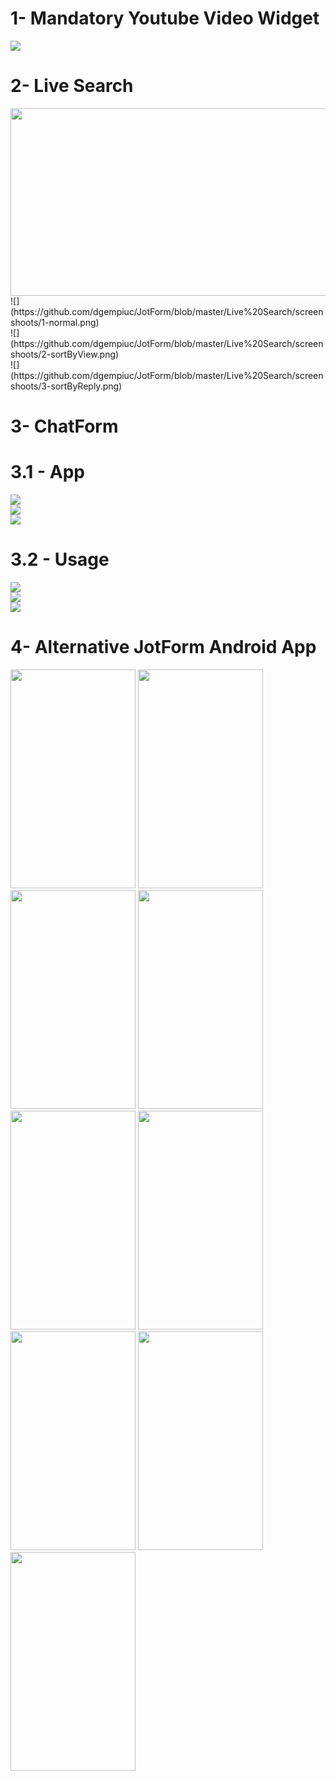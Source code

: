 # 1- Mandatory Youtube Video Widget

![]()
<br />
![](https://github.com/dgempiuc/JotForm/blob/master/Mandatory%20Youtube%20Video%20Widget/screenshoots/2-form.png)

# 2- Live Search
<img src="https://github.com/dgempiuc/JotForm/blob/master/Mandatory%20Youtube%20Video%20Widget/screenshoots/1-widget_settings.png" width="600" height="300">
![](https://github.com/dgempiuc/JotForm/blob/master/Live%20Search/screenshoots/1-normal.png)
<br />
![](https://github.com/dgempiuc/JotForm/blob/master/Live%20Search/screenshoots/2-sortByView.png)
<br />
![](https://github.com/dgempiuc/JotForm/blob/master/Live%20Search/screenshoots/3-sortByReply.png)

# 3- ChatForm
# 3.1 - App
![](https://github.com/dgempiuc/JotForm/blob/master/ChatForm/ChatForm%20App/screenshoots/1-login..png)
<br />
![](https://github.com/dgempiuc/JotForm/blob/master/ChatForm/ChatForm%20App/screenshoots/2-index.png)
<br />
![](https://github.com/dgempiuc/JotForm/blob/master/ChatForm/ChatForm%20App/screenshoots/3-generation.png)
# 3.2 - Usage
![](https://github.com/dgempiuc/JotForm/blob/master/ChatForm/Create%20DOM%20with%20React/screenshoots/1-normal_form.png)
<br />
![](https://github.com/dgempiuc/JotForm/blob/master/ChatForm/Create%20DOM%20with%20React/screenshoots/2-chat_form.png)
<br />
![](https://github.com/dgempiuc/JotForm/blob/master/ChatForm/Create%20DOM%20with%20React/screenshoots/3-submission.png)

# 4- Alternative JotForm Android App

<img src="https://github.com/dgempiuc/JotForm/blob/master/Alternative%20JotForm%20Android%20App/screenshoots/1-login.png" width="200" height="350">
<img src="https://github.com/dgempiuc/JotForm/blob/master/Alternative%20JotForm%20Android%20App/screenshoots/2-home.png" width="200" height="350">
<img src="https://github.com/dgempiuc/JotForm/blob/master/Alternative%20JotForm%20Android%20App/screenshoots/3-create%20form.png" width="200" height="350">
<img src="https://github.com/dgempiuc/JotForm/blob/master/Alternative%20JotForm%20Android%20App/screenshoots/4-created%20form.png" width="200" height="350">
<img src="https://github.com/dgempiuc/JotForm/blob/master/Alternative%20JotForm%20Android%20App/screenshoots/5-view%20form.png" width="200" height="350">
<img src="https://github.com/dgempiuc/JotForm/blob/master/Alternative%20JotForm%20Android%20App/screenshoots/6-delete%20form.png" width="200" height="350">
<img src="https://github.com/dgempiuc/JotForm/blob/master/Alternative%20JotForm%20Android%20App/screenshoots/7-form%20submissions.png" width="200" height="350">
<img src="https://github.com/dgempiuc/JotForm/blob/master/Alternative%20JotForm%20Android%20App/screenshoots/8-specific%20submission.png" width="200" height="350">
<img src="https://github.com/dgempiuc/JotForm/blob/master/Alternative%20JotForm%20Android%20App/screenshoots/9-edit%20submission.png" width="200" height="350">

